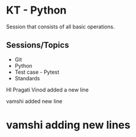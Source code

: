 # KT - Python

Session that consists of all basic operations.

## Sessions/Topics

- Git
- Python
- Test case - Pytest
- Standards

HI Pragati 
Vinod added a new line

vamshi added new line

# vamshi adding new lines

